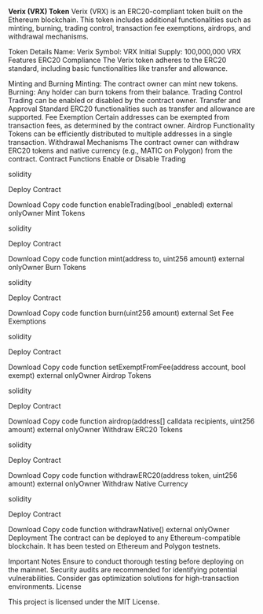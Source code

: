 
**Verix (VRX) Token**
Verix (VRX) is an ERC20-compliant token built on the Ethereum blockchain. This token includes additional functionalities such as minting, burning, trading control, transaction fee exemptions, airdrops, and withdrawal mechanisms.

Token Details
Name: Verix
Symbol: VRX
Initial Supply: 100,000,000 VRX
Features
ERC20 Compliance
The Verix token adheres to the ERC20 standard, including basic functionalities like transfer and allowance.

Minting and Burning
Minting: The contract owner can mint new tokens.
Burning: Any holder can burn tokens from their balance.
Trading Control
Trading can be enabled or disabled by the contract owner.
Transfer and Approval
Standard ERC20 functionalities such as transfer and allowance are supported.
Fee Exemption
Certain addresses can be exempted from transaction fees, as determined by the contract owner.
Airdrop Functionality
Tokens can be efficiently distributed to multiple addresses in a single transaction.
Withdrawal Mechanisms
The contract owner can withdraw ERC20 tokens and native currency (e.g., MATIC on Polygon) from the contract.
Contract Functions
Enable or Disable Trading

solidity

Deploy Contract

Download
Copy code
function enableTrading(bool _enabled) external onlyOwner
Mint Tokens

solidity

Deploy Contract

Download
Copy code
function mint(address to, uint256 amount) external onlyOwner
Burn Tokens

solidity

Deploy Contract

Download
Copy code
function burn(uint256 amount) external
Set Fee Exemptions

solidity

Deploy Contract

Download
Copy code
function setExemptFromFee(address account, bool exempt) external onlyOwner
Airdrop Tokens

solidity

Deploy Contract

Download
Copy code
function airdrop(address[] calldata recipients, uint256 amount) external onlyOwner
Withdraw ERC20 Tokens

solidity

Deploy Contract

Download
Copy code
function withdrawERC20(address token, uint256 amount) external onlyOwner
Withdraw Native Currency

solidity

Deploy Contract

Download
Copy code
function withdrawNative() external onlyOwner
Deployment
The contract can be deployed to any Ethereum-compatible blockchain. It has been tested on Ethereum and Polygon testnets.

Important Notes
Ensure to conduct thorough testing before deploying on the mainnet.
Security audits are recommended for identifying potential vulnerabilities.
Consider gas optimization solutions for high-transaction environments.
License

This project is licensed under the MIT License.
